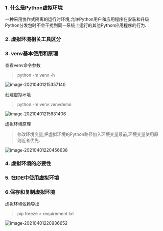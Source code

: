 ### 1. 什么是Python虚拟环境

一种采用协作式隔离的运行时环境,允许Python用户和应用程序在安装和升级Python分发包时不会干扰到同一系统上运行的其他Python应用程序的行为.

### 2. 虚拟环境相关工具区分

### 3. venv基本使用和原理

查看venv命令参数

> python -m venv -h

![image-20210401215357140](https://cdn.jsdelivr.net/gh/chanwanxiang/imageHosting/img/image-20210401215357140.png)

创建虚拟环境

> python -m venv venvdemo

![image-20210401215831406](https://cdn.jsdelivr.net/gh/chanwanxiang/imageHosting/img/image-20210401215831406.png)

虚拟环境原理

> 修改环境变量,把虚拟环境的Python路径加入环境变量最前,环境变量使用原则近者优先.

![image-20210401220456638](https://cdn.jsdelivr.net/gh/chanwanxiang/imageHosting/img/image-20210401220456638.png)

### 4. 虚拟环境的必要性

### 5. 在IDE中使用虚拟环境

### 6.保存和复制虚拟环境

虚拟环境依赖导出

> pip freeze > requirement.txt

![image-20210401220936652](https://cdn.jsdelivr.net/gh/chanwanxiang/imageHosting/img/image-20210401220936652.png)